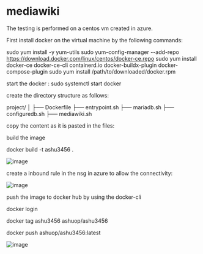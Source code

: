 # mediawiki


The testing is performed on a centos vm created in azure.

First install docker on the virtual machine by the following commands:

sudo yum install -y yum-utils
sudo yum-config-manager --add-repo https://download.docker.com/linux/centos/docker-ce.repo
sudo yum install docker-ce docker-ce-cli containerd.io docker-buildx-plugin docker-compose-plugin
sudo yum install /path/to/downloaded/docker.rpm


start the docker :
sudo systemctl start docker

create the directory structure as follows:

project/
│
├── Dockerfile
├── entrypoint.sh
├── mariadb.sh
├── configuredb.sh
├── mediawiki.sh


copy the content as it is pasted in the files:

build the image

docker build -t ashu3456 .

![image](https://github.com/ashu3097/mediawiki/assets/143991896/b10110dc-d1c1-472b-987f-9a80e3c2034c)


create a inbound rule in the nsg in azure to allow the connectivity:

![image](https://github.com/ashu3097/mediawiki/assets/143991896/3ee76b9a-8eb3-44f5-babc-c7c426c48c21)

push the image to docker hub by using the docker-cli

docker login

docker tag ashu3456 ashuop/ashu3456

 docker push ashuop/ashu3456:latest


 ![image](https://github.com/ashu3097/mediawiki/assets/143991896/597b5c6e-d379-4daf-a388-08b7f747c0a5)







